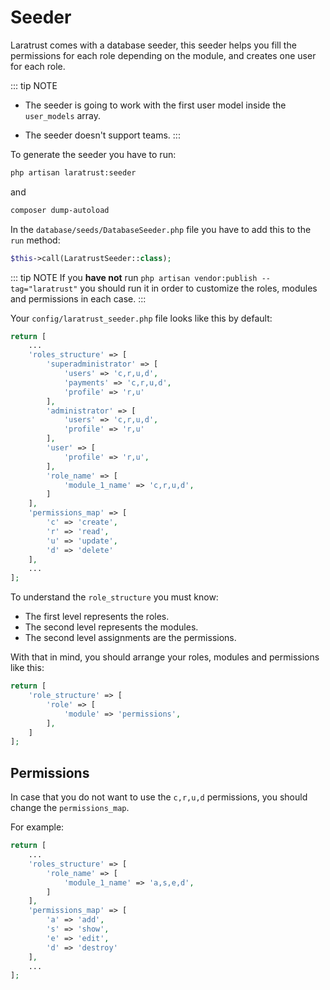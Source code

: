 # Seeder

Laratrust comes with a database seeder, this seeder helps you fill the permissions for each role depending on the module, and creates one user for each role.

::: tip NOTE
- The seeder is going to work with the first user model inside the `user_models` array.

- The seeder doesn't support teams.
:::

To generate the seeder you have to run:

```bash
php artisan laratrust:seeder
```

and

```bash
composer dump-autoload
```

In the `database/seeds/DatabaseSeeder.php` file you have to add this to the `run` method:

```php
$this->call(LaratrustSeeder::class);
```

::: tip NOTE
If you **have not** run `php artisan vendor:publish --tag="laratrust"` you should run it in order to customize the roles, modules and permissions in each case.
:::

Your `config/laratrust_seeder.php` file looks like this by default:

```php
return [
    ...
    'roles_structure' => [
        'superadministrator' => [
            'users' => 'c,r,u,d',
            'payments' => 'c,r,u,d',
            'profile' => 'r,u'
        ],
        'administrator' => [
            'users' => 'c,r,u,d',
            'profile' => 'r,u'
        ],
        'user' => [
            'profile' => 'r,u',
        ],
        'role_name' => [
            'module_1_name' => 'c,r,u,d',
        ]
    ],
    'permissions_map' => [
        'c' => 'create',
        'r' => 'read',
        'u' => 'update',
        'd' => 'delete'
    ],
    ...
];

```

To understand the `role_structure` you must know:

* The first level represents the roles.
* The second level represents the modules.
* The second level assignments are the permissions.

With that in mind, you should arrange your roles, modules and permissions like this:

```php
return [
    'role_structure' => [
        'role' => [
            'module' => 'permissions',
        ],
    ]
];
```

## Permissions

In case that you do not want to use the `c,r,u,d` permissions, you should change the `permissions_map`.

For example:
```php
return [
    ...
    'roles_structure' => [
        'role_name' => [
            'module_1_name' => 'a,s,e,d',
        ]
    ],
    'permissions_map' => [
        'a' => 'add',
        's' => 'show',
        'e' => 'edit',
        'd' => 'destroy'
    ],
    ...
];

```